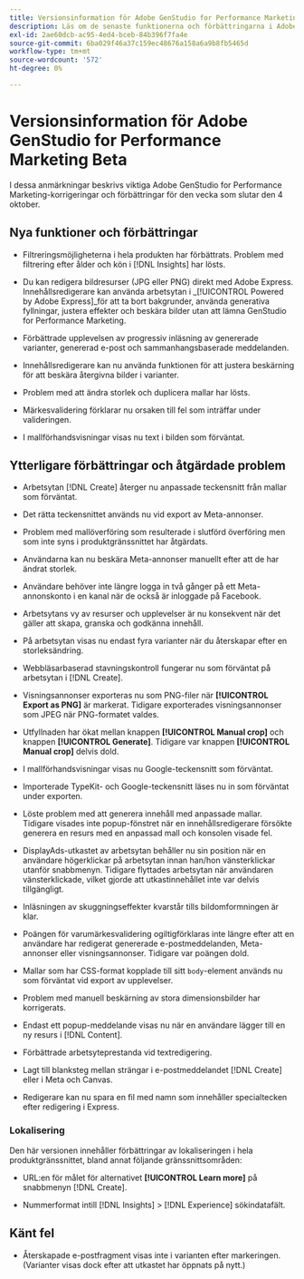 ```yaml
---
title: Versionsinformation för Adobe GenStudio for Performance Marketing Beta
description: Läs om de senaste funktionerna och förbättringarna i Adobe GenStudio for Performance Marketing.
exl-id: 2ae60dcb-ac95-4ed4-bceb-84b396f7fa4e
source-git-commit: 6ba029f46a37c159ec48676a158a6a9b8fb5465d
workflow-type: tm+mt
source-wordcount: '572'
ht-degree: 0%

---
```


# Versionsinformation för Adobe GenStudio for Performance Marketing Beta

I dessa anmärkningar beskrivs viktiga Adobe GenStudio for Performance Marketing-korrigeringar och förbättringar för den vecka som slutar den 4 oktober.

## Nya funktioner och förbättringar

* Filtreringsmöjligheterna i hela produkten har förbättrats. Problem med filtrering efter ålder och kön i [!DNL Insights] har lösts.  <!-- GS-1198 -->

* Du kan redigera bildresurser (JPG eller PNG) direkt med Adobe Express. Innehållsredigerare kan använda arbetsytan i _[!UICONTROL Powered by Adobe Express]_för att ta bort bakgrunder, använda generativa fyllningar, justera effekter och beskära bilder utan att lämna GenStudio for Performance Marketing. <!-- GS-4615 -->

* Förbättrade upplevelsen av progressiv inläsning av genererade varianter, genererad e-post och sammanhangsbaserade meddelanden. <!-- GS-4651 3062-->

* Innehållsredigerare kan nu använda funktionen för att justera beskärning för att beskära återgivna bilder i varianter. <!-- GS-2342 -->

* Problem med att ändra storlek och duplicera mallar har lösts. <!-- GS-4895 -->

* Märkesvalidering förklarar nu orsaken till fel som inträffar under valideringen.

* I mallförhandsvisningar visas nu text i bilden som förväntat. <!-- GS-5917 -->

## Ytterligare förbättringar och åtgärdade problem

* Arbetsytan [!DNL Create] återger nu anpassade teckensnitt från mallar som förväntat. <!-- GS-3415 -->

* Det rätta teckensnittet används nu vid export av Meta-annonser. <!-- GS-5875 -->

* Problem med mallöverföring som resulterade i slutförd överföring men som inte syns i produktgränssnittet har åtgärdats. <!-- GS-4815 5650-->

* Användarna kan nu beskära Meta-annonser manuellt efter att de har ändrat storlek. <!-- GS-5871 -->

* Användare behöver inte längre logga in två gånger på ett Meta-annonskonto i en kanal när de också är inloggade på Facebook. <!-- GS-3009 -->

* Arbetsytans vy av resurser och upplevelser är nu konsekvent när det gäller att skapa, granska och godkänna innehåll. <!-- GS-5877 -->

* På arbetsytan visas nu endast fyra varianter när du återskapar efter en storleksändring. <!-- GS-5869 -->

* Webbläsarbaserad stavningskontroll fungerar nu som förväntat på arbetsytan i [!DNL Create]. <!-- GS-5760 -->

* Visningsannonser exporteras nu som PNG-filer när **[!UICONTROL Export as PNG]** är markerat. Tidigare exporterades visningsannonser som JPEG när PNG-formatet valdes. <!-- GS-5545 -->

* Utfyllnaden har ökat mellan knappen **[!UICONTROL Manual crop]** och knappen **[!UICONTROL Generate]**. Tidigare var knappen **[!UICONTROL Manual crop]** delvis dold. <!-- GS-6084 -->

* I mallförhandsvisningar visas nu Google-teckensnitt som förväntat. <!-- GS-5946 -->

* Importerade TypeKit- och Google-teckensnitt läses nu in som förväntat under exporten. <!-- GS-5948 -->

* Löste problem med att generera innehåll med anpassade mallar. Tidigare visades inte popup-fönstret när en innehållsredigerare försökte generera en resurs med en anpassad mall och konsolen visade fel. <!-- GS-5262 -->

* DisplayAds-utkastet av arbetsytan behåller nu sin position när en användare högerklickar på arbetsytan innan han/hon vänsterklickar utanför snabbmenyn. Tidigare flyttades arbetsytan när användaren vänsterklickade, vilket gjorde att utkastinnehållet inte var delvis tillgängligt.  <!-- GS-5687 -->

* Inläsningen av skuggningseffekter kvarstår tills bildomformningen är klar.  <!-- GS-5811 -->

* Poängen för varumärkesvalidering ogiltigförklaras inte längre efter att en användare har redigerat genererade e-postmeddelanden, Meta-annonser eller visningsannonser. Tidigare var poängen dold. <!-- GS-5379 -->

* Mallar som har CSS-format kopplade till sitt `body`-element används nu som förväntat vid export av upplevelser. <!-- GS-5947 -->

* Problem med manuell beskärning av stora dimensionsbilder har korrigerats. <!-- GS-6039 -->

* Endast ett popup-meddelande visas nu när en användare lägger till en ny resurs i [!DNL Content]. <!-- GS-5020 -->

* Förbättrade arbetsyteprestanda vid textredigering.  <!-- GS-5118 -->

* Lagt till blanksteg mellan strängar i e-postmeddelandet [!DNL Create] eller i Meta och Canvas. <!-- GS-5019 -->

* Redigerare kan nu spara en fil med namn som innehåller specialtecken efter redigering i Express. <!-- GS-6131 -->

### Lokalisering

Den här versionen innehåller förbättringar av lokaliseringen i hela produktgränssnittet, bland annat följande gränssnittsområden:

* URL:en för målet för alternativet **[!UICONTROL Learn more]** på snabbmenyn [!DNL Create]. <!-- GS-5029 -->

* Nummerformat intill [!DNL Insights] > [!DNL Experience] sökindatafält. <!-- GS-4494 -->

## Känt fel

* Återskapade e-postfragment visas inte i varianten efter markeringen. (Varianter visas dock efter att utkastet har öppnats på nytt.) <!-- GS-5913 -->